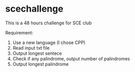 # scechallenge

This is a 48 hours challenge for SCE club

Requirement: 
1. Use a new language (I chose CPP)
2. Read input txt file
3. Output longest sentece
4. Check if any palindrome, output number of palindromes
5. Output longest palindrome
